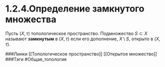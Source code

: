 # 1.2.4.Определение замкнутого множества
Пусть $(X,\tau)$ топологическое пространство. Подмножество $S \subset X$ называют ****замкнутым**** в $(X,\tau)$ если его дополнение, $X\setminus S$, открыто в $(X,\tau)$.

###Линки [[Топологическое пространство]] [[Открытое множество]]
###Тэги 
 #Общая_топология
